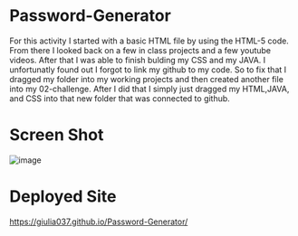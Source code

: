 # Password-Generator
For this activity I started with a basic HTML file by using the HTML-5 code. From there I looked back on a few in class projects and a few youtube videos. After that I was able to finish bulding my CSS and my JAVA. I unfortunatly found out I forgot to link my github to my code. So to fix that I dragged my folder into my working projects and then created another file into my 02-challenge. After I did that I simply just dragged my HTML,JAVA, and CSS into that new folder that was connected to github.

# Screen Shot

![image](https://user-images.githubusercontent.com/114687261/199558603-1fa8cf7e-b2d9-44f6-90ad-8472821f1665.png)

# Deployed Site

https://giulia037.github.io/Password-Generator/
